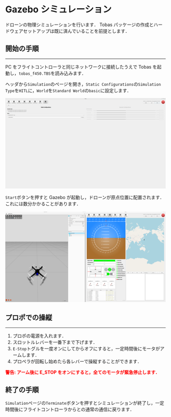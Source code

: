 # Gazebo シミュレーション

ドローンの物理シミュレーションを行います．
Tobas パッケージの作成とハードウェアセットアップは既に済んでいることを前提とします．

## 開始の手順

---

PC をフライトコントローラと同じネットワークに接続したうえで Tobas を起動し，`tobas_f450.TBS`を読み込みます．

ヘッダから`Simulation`のページを開き，`Static Configurations`の`Simulation Type`を`HITL`に，`World`を`Standard World`の`basic`に設定します．

![simulation_page](resources/gazebo_simulation/simulation_page.png)

`Start`ボタンを押すと Gazebo が起動し，ドローンが原点位置に配置されます．これには数分かかることがあります．

![launch_gazebo](resources/gazebo_simulation/launch_gazebo.png)

## プロポでの操縦

---

1. プロポの電源を入れます．
1. スロットルレバーを一番下まで下げます．
1. `E-Stop`トグルを一度オンにしてからオフにすると，一定時間後にモータがアームします．
1. プロペラが回転し始めたら各レバーで操縦することができます．

<span style="color: red;"><strong>警告: アーム後に E_STOP をオンにすると，全てのモータが緊急停止します．</strong></span>

<!-- TODO: Mission Planner, Parameter Tuning, Flight Log -->

## 終了の手順

`Simulation`ページの`Terminate`ボタンを押すとシミュレーションが終了し，一定時間後にフライトコントローラからとの通常の通信に戻ります．
